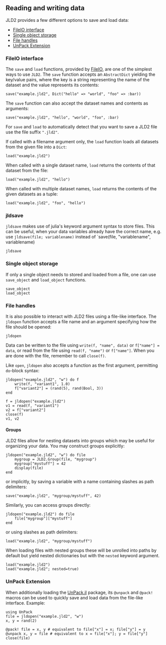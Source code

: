 ## Reading and writing data
JLD2 provides a few different options to save and load data:

 - [FileIO interface](@ref)
 - [Single object storage](@ref)
 - [File handles](@ref)
 - [UnPack Extension](@ref)

### FileIO interface
The `save` and `load` functions, provided by [FileIO](https://github.com/JuliaIO/FileIO.jl), are one of the simplest ways to use `JLD2`.
The `save` function accepts an `AbstractDict` yielding the key/value pairs, where the key is a string representing the name of the dataset and the value represents its contents:

```@repl
save("example.jld2", Dict("hello" => "world", "foo" => :bar))
```

The `save` function can also accept the dataset names and contents as arguments:

```@repl
save("example.jld2", "hello", "world", "foo", :bar)
```

For `save` and `load` to automatically detect that you want to save a JLD2 file use the file suffix `".jld2"`.

If called with a filename argument only, the `load` function loads all datasets from the given file into a `Dict`:

```@repl
load("example.jld2")
```

When called with a single dataset name, `load` returns the contents of that dataset from the file:

```@repl
load("example.jld2", "hello")
```

When called with multiple dataset names, `load` returns the contents of the given datasets as a tuple:

```@repl
load("example.jld2", "foo", "hello")
```

### jldsave

`jldsave` makes use of julia's keyword argument syntax to store files.
This can be useful, when your data variables already have the correct name, e.g. use
`jldsave(file; variablename)` instead of `save(file, "variablename", variablename)

```@docs
jldsave
```

### Single object storage
If only a single object needs to stored and loaded from a file, one can use
`save_object` and `load_object` functions.

```@docs
save_object
load_object
```

### File handles

It is also possible to interact with JLD2 files using a file-like interface. The `jldopen` function accepts a file name and an argument specifying how the file should be opened:

```@docs
jldopen
```

Data can be written to the file using `write(f, "name", data)` or `f["name"] = data`, or read from the file using `read(f, "name")` or `f["name"]`. When you are done with the file, remember to call `close(f)`.

Like `open`, `jldopen` also accepts a function as the first argument, permitting `do`-block syntax:

```@example
jldopen("example.jld2", "w") do f
    write(f, "variant1", 1.0)
    f["variant2"] = (rand(5), rand(Bool, 3))
end

f = jldopen("example.jld2")
v1 = read(f, "variant1")
v2 = f["variant2"]
close(f)
v1, v2
```

#### Groups
JLD2 files allow for nesting datasets into groups which may be useful for organizing your data.
You may construct groups explicitly:
```@example
jldopen("example.jld2", "w") do file
    mygroup = JLD2.Group(file, "mygroup")
    mygroup["mystuff"] = 42
    display(file)
end
```

or implicitly, by saving a variable with a name containing slashes as path delimiters:
```@example
save("example.jld2", "mygroup/mystuff", 42)
```

Similarly, you can access groups directly:

```@example
jldopen("example.jld2") do file
    file["mygroup"]["mystuff"]
end
```

or using slashes as path delimiters:

```@example
load("example.jld2", "mygroup/mystuff")
```

When loading files with nested groups these will be unrolled into paths by default but
yield nested dictionaries but with the `nested` keyword argument.
```@repl
load("example.jld2")
load("example.jld2"; nested=true)
```

### UnPack Extension

When additionally loading the [UnPack.jl](https://github.com/mauro3/UnPack.jl) package, its `@unpack` and `@pack!` macros can be used to quickly save and load data from the file-like interface. Example:

```@example
using UnPack
file = jldopen("example.jld2", "w")
x, y = rand(2)

@pack! file = x, y # equivalent to file["x"] = x; file["y"] = y
@unpack x, y = file # equivalent to x = file["x"]; y = file["y"]
close(file)
```